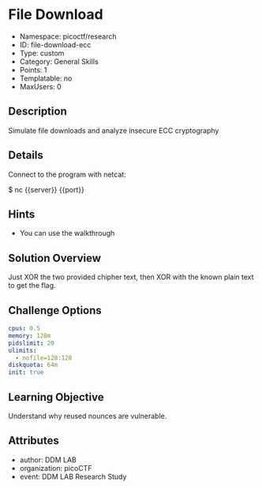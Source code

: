 # File Download

- Namespace: picoctf/research
- ID: file-download-ecc
- Type: custom
- Category: General Skills
- Points: 1
- Templatable: no
- MaxUsers: 0

## Description

Simulate file downloads and analyze insecure ECC cryptography 

## Details
Connect to the program with netcat:

$ nc {{server}} {{port}}

## Hints

- You can use the walkthrough

## Solution Overview

Just XOR the two provided chipher text, then XOR with the known plain text to get the flag.

## Challenge Options

```yaml
cpus: 0.5
memory: 128m
pidslimit: 20
ulimits:
  - nofile=128:128
diskquota: 64m
init: true
```

## Learning Objective

Understand why reused nounces are vulnerable.

## Attributes

- author: DDM LAB
- organization: picoCTF
- event: DDM LAB Research Study
